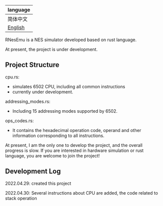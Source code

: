 | language                        | 
|:--------------------------------|
| 简体中文                            |
| <a href='README.md'>English</a> |

RNesEmu is a NES simulator developed based on rust language.

At present, the project is under development.

## Project Structure

cpu.rs:
- simulates 6502 CPU, including all common instructions
- currently under development.

addressing_modes.rs:
- Including 15 addressing modes supported by 6502.

ops_codes.rs:
- It contains the hexadecimal operation code, operand and other information corresponding to all instructions.

At present, I am the only one to develop the project, and the overall progress is slow. If you are interested in hardware simulation or rust language, you are welcome to join the project!

## Development Log

2022.04.29: created this project

2022.04.30: Several instructions about CPU are added, the code related to stack operation
